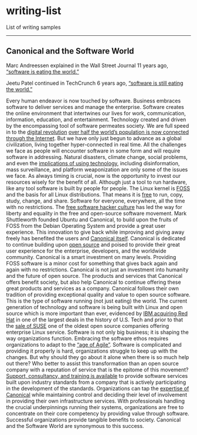 # writing-list
List of writing samples
* * *
## Canonical and the Software World

Marc Andreessen explained in the Wall Street Journal 11 years ago, [“software is eating the world.”](https://a16z.com/2011/08/20/why-software-is-eating-the-world/)

Jeetu Patel continued in TechCrunch 6 years ago, [“software is still eating the world.”](https://techcrunch.com/2016/06/07/software-is-eating-the-world-5-years-later/)

Every human endeavor is now touched by software. Business embraces software to deliver services and manage the enterprise. Software creates the online environment that intertwines our lives for work, communication, information, education, and entertainment. Technology created and driven by the encompassing tool of software permeates society. We are full speed in to the [digital revolution](https://en.wikipedia.org/wiki/Digital_Revolution) [over half the world’s population is now connected through the Internet](https://internetworldstats.com/stats.htm). But we have only just begun to advance as a global civilization, living together hyper-connected in real time. All the challenges we face as people will encounter software in some form and will require software in addressing. Natural disasters, climate change, social problems, and even the [implications of using technology](https://www.pearson.com/us/higher-education/program/Baase-Gift-of-Fire-A-Social-Legal-and-Ethical-Issues-for-Computing-Technology-5th-Edition/PGM1225612.html), including disinformation, mass surveillance, and platform weaponization are only some of the issues we face. As always timing is crucial, now is the opportunity to invest our resources wisely for the benefit of all.
Although just a tool to run hardware, like any tool software is built by people for people. The Linux kernel is [FOSS](https://en.wikipedia.org/wiki/Free_and_open-source_software) and the basis for all Linux distributions. That means it is [free](https://www.gnu.org/philosophy/free-sw.html) to run, copy, study, change, and share. Software for everyone, everywhere, all the time with no restrictions. The [free software hacker culture](https://gabriellacoleman.org/Coleman-Coding-Freedom.pdf) has led the way for liberty and equality in the free and open-source software movement. Mark Shuttleworth founded Ubuntu and Canonical, to build upon the fruits of FOSS from the Debian Operating System and provide a great user experience. This innovation to give back while improving and giving away freely has benefited the users and [Canonical itself](https://growjo.com/company/Canonical_Ltd.). Canonical is dedicated to continue building upon [open source](https://canonical.com/projects) and poised to provide their great user experience for the enterprise, developers, and the worldwide community.
Canonical is a smart investment on many levels. Providing FOSS software is a minor cost for something that gives back again and again with no restrictions. Canonical is not just an investment into humanity and the future of open source. The products and services that Canonical offers benefit society, but also help Canonical to continue offering these great products and services as a company. Canonical follows their own tradition of providing exceptional quality and value to open source software. This is the type of software running (not just eating) the world. The current generation of technology and software is being built with Linux and open source which is more important than ever, evidenced by [IBM acquiring Red Hat](https://www.cnbc.com/2018/10/28/ibm-to-acquire-red-hat-in-deal-valued-at-34-billion.html) in one of the largest deals in the history of U.S. Tech and prior to that the [sale of SUSE](https://itsfoss.com/suse-eqt-acquisition/) one of the oldest open source companies offering enterprise Linux service. Software is not only big business; it is shaping the way organizations function.
Embracing the software ethos requires organizations to adapt to the [“age of Agile”](https://www.forbes.com/sites/stevedenning/2018/01/02/why-agile-is-eating-the-world%E2%80%8B%E2%80%8B/#3d97ea54a5b3). Software is complicated and providing it properly is hard, organizations struggle to keep up with the changes. But why should they go about it alone when there is so much help out there? Who better to assist this transformation than an open source company with a reputation of service that is the epitome of this movement? [Support, consultancy, and training is available](https://ubuntu.com/pricing/infra) to provide software services built upon industry standards from a company that is actively participating in the development of the standards. Organizations can tap the [expertise of Canonical](https://ubuntu.com/pricing/consulting) while maintaining control and deciding their level of involvement in providing their own infrastructure services. With professionals handling the crucial underpinnings running their systems, organizations are free to concentrate on their core competency by providing value through software. Successful organizations provide tangible benefits to society. Canonical and the Software World are synonymous to this success.
